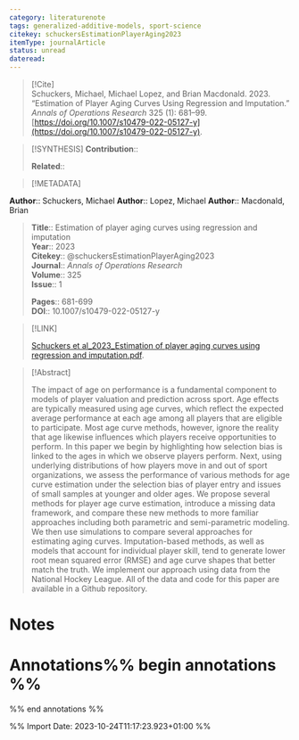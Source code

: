 ```yaml
---
category: literaturenote
tags: generalized-additive-models, sport-science
citekey: schuckersEstimationPlayerAging2023
itemType: journalArticle
status: unread  
dateread:  
---
```


> [!Cite]  
> Schuckers, Michael, Michael Lopez, and Brian Macdonald. 2023. “Estimation of Player Aging Curves Using Regression and Imputation.” _Annals of Operations Research_ 325 (1): 681–99. [https://doi.org/10.1007/s10479-022-05127-y](https://doi.org/10.1007/s10479-022-05127-y).

> [!SYNTHESIS] 
>**Contribution**::
>
>**Related**:: 
>

> [!METADATA]  
>
**Author**:: Schuckers, Michael
**Author**:: Lopez, Michael
**Author**:: Macdonald, Brian<br>
> **Title**:: Estimation of player aging curves using regression and imputation    
> **Year**:: 2023     
> **Citekey**:: @schuckersEstimationPlayerAging2023    
>**Journal**:: *Annals of Operations Research*    
>**Volume**:: 325    
>**Issue**:: 1     
>    
>    
>     
> **Pages**:: 681-699    
>**DOI**:: 10.1007/s10479-022-05127-y    
>

> [!LINK] 
>
> [Schuckers et al_2023_Estimation of player aging curves using regression and imputation.pdf](file:///Users/steven/Library/CloudStorage/GoogleDrive-steven.golovkine@ul.ie/My%20Drive/bibliography/Annals%20of%20Operations%20Research/2023/Schuckers%20et%20al_2023_Estimation%20of%20player%20aging%20curves%20using%20regression%20and%20imputation.pdf).

>[!Abstract]
>
>The impact of age on performance is a fundamental component to models of player valuation and prediction across sport. Age effects are typically measured using age curves, which reflect the expected average performance at each age among all players that are eligible to participate. Most age curve methods, however, ignore the reality that age likewise influences which players receive opportunities to perform. In this paper we begin by highlighting how selection bias is linked to the ages in which we observe players perform. Next, using underlying distributions of how players move in and out of sport organizations, we assess the performance of various methods for age curve estimation under the selection bias of player entry and issues of small samples at younger and older ages. We propose several methods for player age curve estimation, introduce a missing data framework, and compare these new methods to more familiar approaches including both parametric and semi-parametric modeling. We then use simulations to compare several approaches for estimating aging curves. Imputation-based methods, as well as models that account for individual player skill, tend to generate lower root mean squared error (RMSE) and age curve shapes that better match the truth. We implement our approach using data from the National Hockey League. All of the data and code for this paper are available in a Github repository.
>>


# Notes<br>
# Annotations%% begin annotations %%  
 
  
%% end annotations %%

%% Import Date: 2023-10-24T11:17:23.923+01:00 %%
